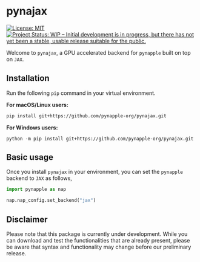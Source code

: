 # pynajax 

[![License: MIT](https://img.shields.io/badge/License-MIT-yellow.svg)](https://github.com/pynapple-org/pynajax/blob/main/LICENSE)
[![Project Status: WIP – Initial development is in progress, but there has not yet been a stable, usable release suitable for the public.](https://www.repostatus.org/badges/latest/wip.svg)](https://www.repostatus.org/#wip)

Welcome to `pynajax`, a GPU accelerated backend for `pynapple` built on top on `JAX`.

## Installation
Run the following `pip` command in your virtual environment.

**For macOS/Linux users:**
 ```bash
 pip install git+https://github.com/pynapple-org/pynajax.git
 ```

**For Windows users:**
 ```
 python -m pip install git+https://github.com/pynapple-org/pynajax.git
 ```

## Basic usage

Once you install `pynajax` in your environment, you can set the `pynapple` backend to `JAX` as follows,

```python
import pynapple as nap

nap.nap_config.set_backend("jax")
```

## Disclaimer

Please note that this package is currently under development. While you can
download and test the functionalities that are already present, please be aware
that syntax and functionality may change before our preliminary release.

